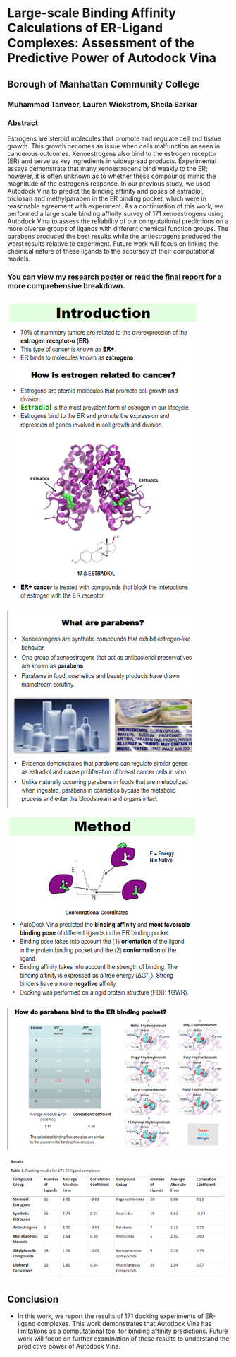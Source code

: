 # Large-scale Binding Affinity Calculations of ER-Ligand Complexes: Assessment of the Predictive Power of Autodock Vina
## Borough of Manhattan Community College
### Muhammad Tanveer, Lauren Wickstrom, Sheila Sarkar

### Abstract
Estrogens are steroid molecules that promote and regulate cell and tissue growth. This growth becomes an issue when cells malfunction as seen in cancerous outcomes. Xenoestrogens also bind to the estrogen receptor (ER) and serve as key ingredients in widespread products. Experimental assays demonstrate that many xenoestrogens bind weakly to the ER; however, it is often unknown as to whether these compounds mimic the magnitude of the estrogen’s response. In our previous study, we used Autodock Vina to predict the binding affinity and poses of estradiol, triclosan and methylparaben in the ER binding pocket, which were in reasonable agreement with experiment. As a continuation of this work, we performed a large scale binding affinity survey of 171 xenoestrogens using Autodock Vina to assess the reliability of our computational predictions on a more diverse groups of ligands with different chemical function groups. The parabens produced the best results while the antiestrogens produced the worst results relative to experiment. Future work will focus on linking the chemical nature of these ligands to the accuracy of their computational models.

### You can view my [research poster](https://github.com/tanveerm176/CancerResearch/blob/main/BMCC_EstrogenParaben_ResearchPoster.pdf) or read the [final report](https://github.com/tanveerm176/CancerResearch/blob/main/CRSP%20Final%20Report.pdf) for a more comprehensive breakdown.


![alt text](./images/image-1.png)

![alt text](./images/image-2.png)

![alt text](./images/image-3.png)

![alt text](./images/image-4.png)

![alt text](./images/image-5.png)

## Conclusion
* In this work, we report the results of 171 docking experiments of ER-ligand complexes. This work demonstrates that Autodock 
Vina has limitations as a computational tool for binding affinity predictions. Future work will focus on further examination of 
these results to understand the predictive power of Autodock Vina. 